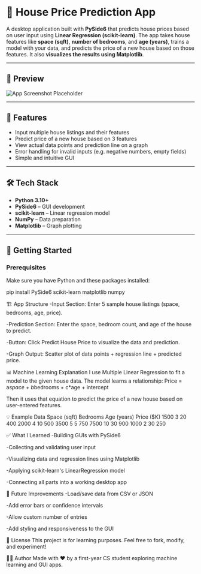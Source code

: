# 🏡 House Price Prediction App

A desktop application built with **PySide6** that predicts house prices based on user input using **Linear Regression (scikit-learn)**. The app takes house features like **space (sqft)**, **number of bedrooms**, and **age (years)**, trains a model with your data, and predicts the price of a new house based on those features. It also **visualizes the results using Matplotlib**.

---

## 📸 Preview

![App Screenshot Placeholder](https://via.placeholder.com/500x300.png?text=Insert+App+Screenshot+Here)

---

## 🧠 Features

- Input multiple house listings and their features
- Predict price of a new house based on 3 features
- View actual data points and prediction line on a graph
- Error handling for invalid inputs (e.g. negative numbers, empty fields)
- Simple and intuitive GUI

---

## 🛠 Tech Stack

- **Python 3.10+**
- **PySide6** – GUI development
- **scikit-learn** – Linear regression model
- **NumPy** – Data preparation
- **Matplotlib** – Graph plotting

---

## 🚀 Getting Started

### Prerequisites

Make sure you have Python and these packages installed:

pip install PySide6 scikit-learn matplotlib numpy

🏗 App Structure
-Input Section: Enter 5 sample house listings (space, bedrooms, age, price).

-Prediction Section: Enter the space, bedroom count, and age of the house to predict.

-Button: Click Predict House Price to visualize the data and prediction.

-Graph Output: Scatter plot of data points + regression line + predicted price.

📊 Machine Learning Explanation
I use Multiple Linear Regression to fit a model to the given house data. The model learns a relationship:
Price = a*space + b*bedrooms + c*age + intercept

Then it uses that equation to predict the price of a new house based on user-entered features.

💡 Example Data
Space (sqft)	Bedrooms	Age (years)	Price ($K)
1500	3	20	400
2000	4	10	500
3500	5	5	750
7500	10	30	900
1000	2	30	250

✅ What I Learned
-Building GUIs with PySide6

-Collecting and validating user input

-Visualizing data and regression lines using Matplotlib

-Applying scikit-learn's LinearRegression model

-Connecting all parts into a working desktop app

📂 Future Improvements
-Load/save data from CSV or JSON

-Add error bars or confidence intervals

-Allow custom number of entries

-Add styling and responsiveness to the GUI

📃 License
This project is for learning purposes. Feel free to fork, modify, and experiment!

🙋‍♂️ Author
Made with ❤️ by a first-year CS student exploring machine learning and GUI apps.
